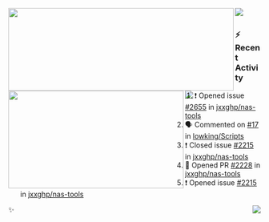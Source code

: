 <p>
  <p>
  <img align="left" width="450" height="165" src="https://github-readme-stats.vercel.app/api?username=lowking&bg_color=0D1116&theme=synthwave&show_icons=true&hide_border=true&line_height=20&title_color=4E7C65&icon_color=555&show_owner=true&text_color=777&count_private=true"/>
  </p>
  <p>
  <img align="left" width="350" height="195" src="https://github-readme-stats.vercel.app/api/top-langs/?layout=compact&username=lowking&bg_color=0D1116&theme=synthwave&show_icons=true&hide_border=true&line_height=20&title_color=4E7C65&icon_color=555&show_owner=true&text_color=777&hide&langs_count=4"/>
  </p>
  <p>
    <a align="left" href="https://t.me/Violettoy_bot"><img src="https://img.shields.io/badge/Telegram-%2352A4DB.svg?&style=social&logo=telegram&logoColor=white" /></a>&nbsp;&nbsp;
<!--     <img align="left" src="https://github.com/lowking/lowking/workflows/Waka%20Readme/badge.svg" />&nbsp;&nbsp; -->
    <img align="left" src="https://github.com/lowking/lowking/workflows/Activity%20Readme/badge.svg" />
  </p>
</p>

### :zap: Recent Activity

<!--START_SECTION:activity-->
1. ❗️ Opened issue [#2655](https://github.com/jxxghp/nas-tools/issues/2655) in [jxxghp/nas-tools](https://github.com/jxxghp/nas-tools)
2. 🗣 Commented on [#17](https://github.com/lowking/Scripts/issues/17) in [lowking/Scripts](https://github.com/lowking/Scripts)
3. ❗️ Closed issue [#2215](https://github.com/jxxghp/nas-tools/issues/2215) in [jxxghp/nas-tools](https://github.com/jxxghp/nas-tools)
4. 💪 Opened PR [#2228](https://github.com/jxxghp/nas-tools/pull/2228) in [jxxghp/nas-tools](https://github.com/jxxghp/nas-tools)
5. ❗️ Opened issue [#2215](https://github.com/jxxghp/nas-tools/issues/2215) in [jxxghp/nas-tools](https://github.com/jxxghp/nas-tools)
<!--END_SECTION:activity-->

✨<img align="right" src="http://profile-counter.glitch.me/lowking/count.svg"/>
